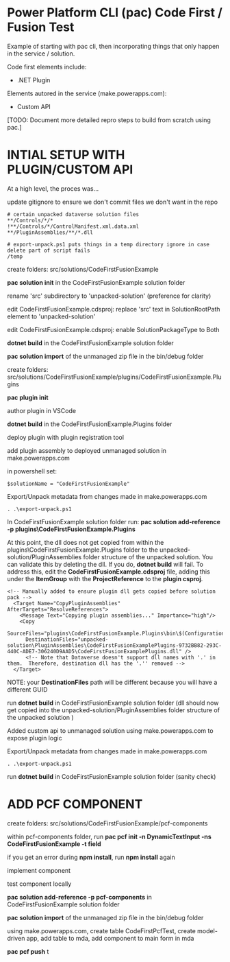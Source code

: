 # Power Platform CLI (pac) Code First / Fusion Test
Example of starting with pac cli, then incorporating things that only happen in the service / solution.

Code first elements include:
* .NET Plugin

Elements autored in the service (make.powerapps.com):
* Custom API

[TODO: Document more detailed repro steps to build from scratch using pac.]

# INTIAL SETUP WITH PLUGIN/CUSTOM API
At a high level, the proces was...

update gitignore to ensure we don't commit files we don't want in the repo
```
# certain unpacked dataverse solution files
**/Controls/*/*
!**/Controls/*/ControlManifest.xml.data.xml
**/PluginAssemblies/**/*.dll

# export-unpack.ps1 puts things in a temp directory ignore in case delete part of script fails
/temp
```

create folders: src/solutions/CodeFirstFusionExample

**pac solution init** in the CodeFirstFusionExample solution folder

rename 'src' subdirectory to 'unpacked-solution' (preference for clarity)

edit CodeFirstFusionExample.cdsproj: replace 'src' text in SolutionRootPath element to 'unpacked-solution'

edit CodeFirstFusionExample.cdsproj: enable SolutionPackageType to Both

**dotnet build** in the CodeFirstFusionExample solution folder

**pac solution import** of the unmanaged zip file in the bin/debug folder

create folders: src/solutions/CodeFirstFusionExample/plugins/CodeFirstFusionExample.Plugins

**pac plugin init**

author plugin in VSCode

**dotnet build** in the CodeFirstFusionExample.Plugins folder

deploy plugin with plugin registration tool

add plugin assembly to deployed unmanaged solution in make.powerapps.com

in powershell set:
```
$solutionName = "CodeFirstFusionExample"
```

Export/Unpack metadata from changes made in make.powerapps.com
```
. .\export-unpack.ps1
```

In CodeFirstFusionExample solution folder run: **pac solution add-reference -p plugins\CodeFirstFusionExample.Plugins**

At this point, the dll does not get copied from within the plugins\CodeFirstFusionExample.Plugins folder to the unpacked-solution/PluginAssemblies folder structure of the unpacked solution.  You can validate this by deleting the dll.  If you do, **dotnet build** will fail. To address this, edit the **CodeFirstFusionExample.cdsproj** file, adding this under the **ItemGroup** with the **ProjectReference** to the **plugin csproj**.
```
<!-- Manually added to ensure plugin dll gets copied before solution pack -->
  <Target Name="CopyPluginAssemblies" AfterTargets="ResolveReferences">
    <Message Text="Copying plugin assemblies..." Importance="high"/>
    <Copy
      SourceFiles="plugins\CodeFirstFusionExample.Plugins\bin\$(Configuration)\$(TargetFramework)\CodeFirstFusionExample.Plugins.dll"
      DestinationFiles="unpacked-solution\PluginAssemblies\CodeFirstFusionExamplePlugins-9732BB82-293C-440C-ADE7-306240D9AAD5\CodeFirstFusionExamplePlugins.dll" />
      <!-- Note that Dataverse doesn't support dll names with '.' in them.  Therefore, destination dll has the '.'' removed -->
  </Target>
```
NOTE: your **DestinationFiles** path will be different because you will have a different GUID

run **dotnet build** in CodeFirstFusionExample solution folder (dll should now get copied into the unpacked-solution/PluginAssemblies folder structure of the unpacked solution )

Added custom api to unmanaged solution using make.powerapps.com to expose plugin logic

Export/Unpack metadata from changes made in make.powerapps.com
```
. .\export-unpack.ps1
```

run **dotnet build** in CodeFirstFusionExample solution folder (sanity check)

# ADD PCF COMPONENT

create folders: src/solutions/CodeFirstFusionExample/pcf-components

within pcf-components folder, run **pac pcf init -n DynamicTextInput -ns CodeFirstFusionExample -t field**

if you get an error during **npm install**, run **npm install** again

implement component

test component locally

**pac solution add-reference -p pcf-components** in CodeFirstFusionExample solution folder

**pac solution import** of the unmanaged zip file in the bin/debug folder

using make.powerapps.com, create table CodeFirstPcfTest, create model-driven app, add table to mda, add component to main form in mda


**pac pcf push** t 
